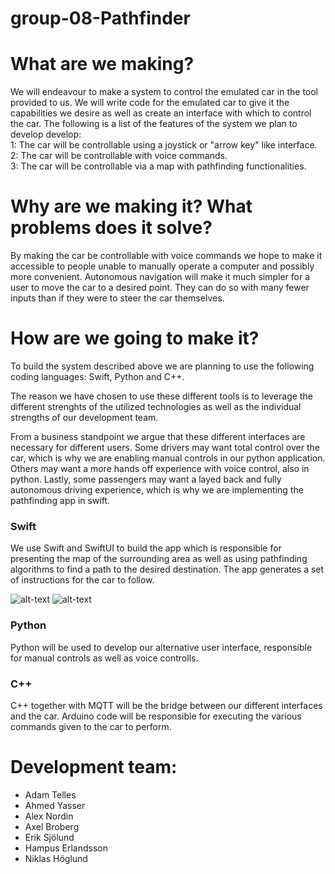 # group-08-Pathfinder
# What are we making?

We will endeavour to make a system to control the emulated car in the tool provided to us. We will write code for the emulated car to give it the capabilities we desire as well as create an interface with which to control the car.
The following is a list of the features of the system we plan to develop develop: \
      1: The car will be controllable using a joystick or "arrow key" like interface. \
      2: The car will be controllable with voice commands. \
      3: The car will be controllable via a map with pathfinding functionalities.
      
# Why are we making it? What problems does it solve?

By making the car be controllable with voice commands we hope to make it accessible to people unable to manually operate a computer and possibly more convenient. Autonomous navigation will make it much simpler for a user to move the car to a desired point. They can do so with many fewer inputs than if they were to steer the car themselves.

# How are we going to make it?

To build the system described above we are planning to use the following coding languages: Swift, Python and C++.

The reason we have chosen to use these different tools is to leverage the different strenghts of the utilized technologies as well as the individual strengths of our development team.

From a business standpoint we argue that these different interfaces are necessary for different users. Some drivers may want total control over the car, which is why we are enabling manual controls in our python application. Others may want a more hands off experience with voice control, also in python. Lastly, some passengers may want a layed back and fully autonomous driving experience, which is why we are implementing the pathfinding app in swift.

### Swift

We use Swift and SwiftUI to build the app which is responsible for presenting the map of the surrounding area as well as using pathfinding algorithms to find a path to the desired destination. The app generates a set of instructions for the car to follow.

![alt-text](https://github.com/DIT112-V21/group-08/blob/readme-update/Pathfinder%20iOS%20App/NodeMap.gif) ![alt-text](https://github.com/DIT112-V21/group-08/blob/readme-update/Pathfinder%20iOS%20App/Waypoints.gif)

### Python

Python will be used to develop our alternative user interface, responsible for manual controls as well as voice controlls.

### C++

C++ together with MQTT will be the bridge between our different interfaces and the car. Arduino code will be responsible for executing the various commands given to the car to perform.

# Development team:

- Adam Telles
- Ahmed Yasser
- Alex Nordin
- Axel Broberg	
- Erik Sjölund 	
- Hampus Erlandsson  
- Niklas Höglund   
